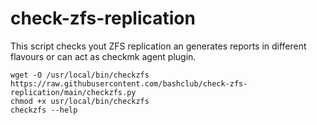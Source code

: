 # check-zfs-replication
This script checks yout ZFS replication an generates reports in different flavours or can act as checkmk agent plugin.

```
wget -O /usr/local/bin/checkzfs https://raw.githubusercontent.com/bashclub/check-zfs-replication/main/checkzfs.py
chmod +x usr/local/bin/checkzfs
checkzfs --help
```
